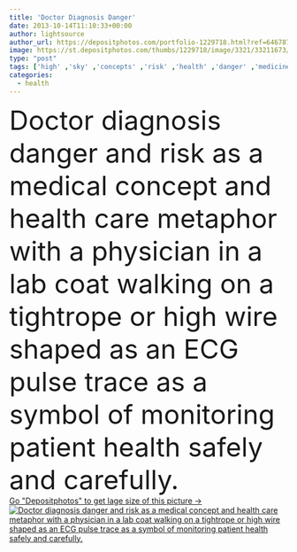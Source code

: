 ```yaml
---
title: 'Doctor Diagnosis Danger'
date: 2013-10-14T11:10:33+00:00
author: lightsource
author_url: https://depositphotos.com/portfolio-1229718.html?ref=64678756
image: https://st.depositphotos.com/thumbs/1229718/image/3321/33211673/api_thumb_450.jpg?forcejpeg=true
type: "post"
tags: ['high' ,'sky' ,'concepts' ,'risk' ,'health' ,'danger' ,'medicine' ,'medical' ,'care' ,'line' ,'coat' ,'concept' ,'doctor' ,'heart' ,'monitor' ,'data' ,'exam' ,'patient' ,'pulse' ,'professional' ,'therapy' ,'information' ,'metaphor' ,'lab' ,'science' ,'leader' ,'safety' ,'second' ,'leadership' ,'research' ,'lead' ,'analysis' ,'management' ,'insurance' ,'Advice' ,'challenge' ,'diagnosis' ,'Heartbeat' ,'physician' ,'scientist' ,'monitoring' ,'symptoms' ,'lifeline' ,'opinion' ,'Ecg' ,'medico' ,'tightrope' ,'en' ,'dangerouse' ,'medicina' ]
categories: 
  - health
---
```

<div aling="center">
            <font size="60"> Doctor diagnosis danger and risk as a medical concept and health care metaphor with a physician in a lab coat walking on a tightrope or high wire shaped as an ECG pulse trace as a symbol of monitoring patient health safely and carefully.</font>   
</div>
<div>
    <a href='https://st.depositphotos.com/thumbs/1229718/image/3321/33211673/api_thumb_450.jpg?forcejpeg=true?ref=64678756' target=_blank > Go "Depositphotos" to get lage size of this picture ->
        <img href='https://st.depositphotos.com/thumbs/1229718/image/3321/33211673/api_thumb_450.jpg?forcejpeg=true?ref=64678756' src='https://st.depositphotos.com/1229718/3321/i/950/depositphotos_33211673-stock-photo-doctor-diagnosis-danger.jpg?forcejpeg=true' alt='Doctor diagnosis danger and risk as a medical concept and health care metaphor with a physician in a lab coat walking on a tightrope or high wire shaped as an ECG pulse trace as a symbol of monitoring patient health safely and carefully.' >
    </a>
</div>
